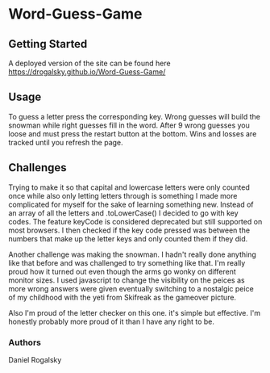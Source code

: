 # Word-Guess-Game
## Getting Started
A deployed version of the site can be found here https://drogalsky.github.io/Word-Guess-Game/

## Usage
To guess a letter press the corresponding key. Wrong guesses will build the snowman while right guesses fill in the word. After 9 wrong guesses you loose and must press the restart button at the bottom. Wins and losses are tracked until you refresh the page.

## Challenges

Trying to make it so that capital and lowercase letters were only counted once while also only letting letters through is something I made more complicated for myself for the sake of learning something new. Instead of an array of all the letters and .toLowerCase() I decided to go with key codes. The feature keyCode is considered deprecated but still supported on most browsers. I then checked if the key code pressed was between the numbers that make up the letter keys and only counted them if they did.

Another challenge was making the snowman. I hadn't really done anything like that before and was challenged to try something like that. I'm really proud how it turned out even though the arms go wonky on different monitor sizes. I used javascript to change the visibility on the peices as more wrong answers were given eventually switching to a nostalgic peice of my childhood with the yeti from Skifreak as the gameover picture.

Also I'm proud of the letter checker on this one. it's simple but effective. I'm honestly probably more proud of it than I have any right to be.

### Authors
Daniel Rogalsky